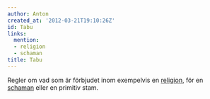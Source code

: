 ```yaml
---
author: Anton
created_at: '2012-03-21T19:10:26Z'
id: Tabu
links:
  mention:
  - religion
  - schaman
title: Tabu
---
```


Regler om vad som är förbjudet inom exempelvis en [religion], för en [schaman] eller en primitiv
stam.

  [religion]: religion
  [schaman]: schaman
